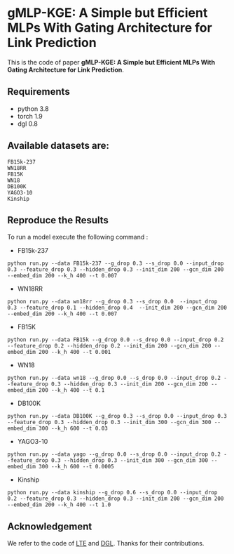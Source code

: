 # gMLP-KGE: A Simple but Efficient MLPs With Gating Architecture for Link Prediction

This is the code of paper 
**gMLP-KGE: A Simple but Efficient MLPs With
Gating Architecture for Link Prediction**. 

## Requirements
- python 3.8
- torch 1.9
- dgl 0.8

## Available datasets are:
    
    FB15k-237
    WN18RR
    FB15K
    WN18
    DB100K
    YAGO3-10
    Kinship
    


## Reproduce the Results
To run a model execute the following command :
- FB15k-237

```python run.py --data FB15k-237 --g_drop 0.3 --s_drop 0.0 --input_drop 0.3 --feature_drop 0.3 --hidden_drop 0.3 --init_dim 200 --gcn_dim 200 --embed_dim 200 --k_h 400 --t 0.007```
- WN18RR

```python run.py --data wn18rr --g_drop 0.3 --s_drop 0.0  --input_drop 0.3 --feature_drop 0.1 --hidden_drop 0.4  --init_dim 200 --gcn_dim 200 --embed_dim 200 --k_h 400 --t 0.007```

- FB15K
    
```python run.py --data FB15k --g_drop 0.0 --s_drop 0.0 --input_drop 0.2 --feature_drop 0.2 --hidden_drop 0.2 --init_dim 200 --gcn_dim 200 --embed_dim 200 --k_h 400 --t 0.001```
- WN18
 
```python run.py --data wn18 --g_drop 0.0 --s_drop 0.0 --input_drop 0.2 --feature_drop 0.3 --hidden_drop 0.3 --init_dim 200 --gcn_dim 200 --embed_dim 200 --k_h 400 --t 0.1```
- DB100K
   
```python run.py --data DB100K --g_drop 0.3 --s_drop 0.0 --input_drop 0.3 --feature_drop 0.3 --hidden_drop 0.3 --init_dim 300 --gcn_dim 300 --embed_dim 300 --k_h 600 --t 0.03```
- YAGO3-10
    
```python run.py --data yago --g_drop 0.0 --s_drop 0.0 --input_drop 0.2 --feature_drop 0.3 --hidden_drop 0.3 --init_dim 300 --gcn_dim 300 --embed_dim 300 --k_h 600 --t 0.0005```

- Kinship

```python run.py --data kinship --g_drop 0.6 --s_drop 0.0 --input_drop 0.2 --feature_drop 0.3 --hidden_drop 0.3 --init_dim 200 --gcn_dim 200 --embed_dim 200 --k_h 400 --t 1.0```




## Acknowledgement
We refer to the code of [LTE](https://github.com/MIRALab-USTC/GCN4KGC) and [DGL](https://github.com/dmlc/dgl). Thanks for their contributions.

